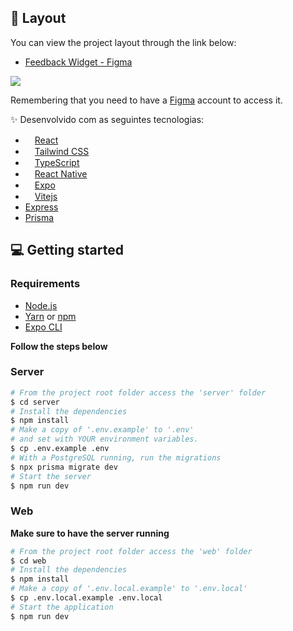 <p align="center">
  
</p>


<p align="center">
</p>

## 🔖 Layout

You can view the project layout through the link below:

- [Feedback Widget - Figma](https://www.figma.com/community/file/1102912516166573468)

<a>
<img src="https://user-images.githubusercontent.com/89225210/186669267-7aa78dc0-10ca-472f-8d26-62e028ba1b7c.jpg">
</a>

Remembering that you need to have a [Figma](http://figma.com/) account to access it.


✨ Desenvolvido com as seguintes tecnologias:
- <img src="https://user-images.githubusercontent.com/89225210/154761002-389268dc-1404-4e8e-96ed-6f83916ae9ef.png" height="15px"/>[React](https://reactjs.org)
- <img src="https://user-images.githubusercontent.com/89225210/169611439-0b610544-c401-4bf1-814d-3ce12774c37d.png" height="15px"/>[Tailwind CSS](https://tailwindcss.com/)
- <img src="https://user-images.githubusercontent.com/89225210/154760385-8c7a5ab6-c15e-4dee-b285-d0ca77952d29.png"  height="15px"/>[TypeScript](https://www.typescriptlang.org/)
- <img src="https://user-images.githubusercontent.com/89225210/169612090-a7f2cf9c-4ad7-47de-bb6a-5b02a08e3037.png"  height="15px"/>[React Native](https://reactnative.dev/)
- <img src="https://user-images.githubusercontent.com/89225210/169613173-3cf9520e-f2b7-46de-be7a-8516a7b3939f.png"  height="15px"/>[Expo](https://expo.io/)
- <img src="https://vitejs.dev/logo.svg" height="15px"/>[Vitejs](https://vitejs.dev/)
- [Express](https://expressjs.com/)
- [Prisma](https://www.prisma.io/)

## 💻 Getting started

### Requirements

- [Node.js](https://nodejs.org/en/)
- [Yarn](https://classic.yarnpkg.com/) or [npm](https://www.npmjs.com/package/npm)
- [Expo CLI](https://docs.expo.dev/workflow/expo-cli)


**Follow the steps below**

### Server

```bash
# From the project root folder access the 'server' folder
$ cd server
# Install the dependencies
$ npm install
# Make a copy of '.env.example' to '.env'
# and set with YOUR environment variables.
$ cp .env.example .env
# With a PostgreSQL running, run the migrations
$ npx prisma migrate dev
# Start the server
$ npm run dev
```

### Web

**Make sure to have the server running**

```bash
# From the project root folder access the 'web' folder
$ cd web
# Install the dependencies
$ npm install
# Make a copy of '.env.local.example' to '.env.local'
$ cp .env.local.example .env.local
# Start the application
$ npm run dev
```



